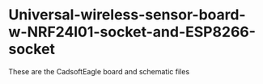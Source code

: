 # Universal-wireless-sensor-board-w-NRF24l01-socket-and-ESP8266-socket
These are the CadsoftEagle board and schematic files
